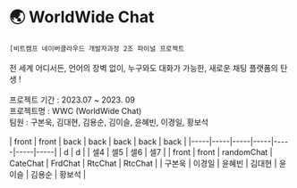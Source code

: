 # 🌏 WorldWide Chat<br/>
`[비트캠프 네이버클라우드 개발자과정 2조 파이널 프로젝트`<br/>
<br/>
전 세계 어디서든, 언어의 장벽 없이, 누구와도 대화가 가능한, 새로운 채팅 플랫폼의 탄생 !<br/>
<br/>
프로젝트 기간 : 2023.07 ~ 2023. 09 <br/>
프로젝트명 : WWC (WorldWide Chat) <br/>
팀원 : 구본욱, 김대현, 김용순, 김이슬, 윤혜빈, 이경일, 황보석 <br/>
 <br/>
| front | front | back | back | back | back | back |
|-----|-----|-----|-----|-----|-----|-----|
| d | d |  | 셀4 | 셀5 | 셀6 | 셀7 |
| front | front | randomChat | CateChat | FrdChat | RtcChat | RtcChat |
| 구본욱 | 이경일 | 윤혜빈 | 김대현 | 윤이슬 | 김용순 | 황보석 |


 

